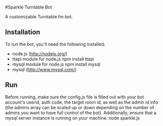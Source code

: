 #Sparkle Turntable Bot

A customizable Turntable.fm bot.

## Installation
To run the bot, you'll need the following installed:
* node.js (http://nodejs.org/)
* ttapi module for node.js
	npm install ttapi
* mysql module for node.js
	npm install mysql
* mysql (http://www.mysql.com/)

## Run
Before running, make sure the config.js file is filled out with your bot account's userid, auth code, the target room id, as well as the admin id info (the admins array can be scaled up or down depending on the number of admins you want to have full control of the bot). Additionally, ensure that a mysql server instance is running on your machine.
	node sparkle.js
